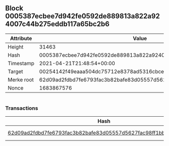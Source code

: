 ## Block 0005387ecbee7d942fe0592de889813a822a924007c44b275eddb117a65bc2b6

Attribute | Value
--- | ---
Height | 31463
Hash | 0005387ecbee7d942fe0592de889813a822a924007c44b275eddb117a65bc2b6
Timestamp | 2021-04-21T21:48:54+00:00
Target | 00254142f49eaaa504dc75712e8378ad5316cbcead634704b3734b6271167cc4
Merke root | 62d09ad2fdbd7fe6793fac3b82bafe83d05557d5627fac98ff1bb9216ce51453
Nonce | 1683867576

```

```

### Transactions

Hash | Amount
--- | ---
[62d09ad2fdbd7fe6793fac3b82bafe83d05557d5627fac98ff1bb9216ce51453](62d09ad2fdbd7fe6793fac3b82bafe83d05557d5627fac98ff1bb9216ce51453.md) | 10.00000000 SKEPTI 
